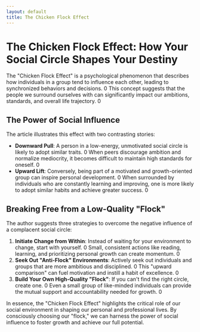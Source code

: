 ```yaml
---
layout: default
title: The Chicken Flock Effect
---
```


# The Chicken Flock Effect: How Your Social Circle Shapes Your Destiny

The "Chicken Flock Effect" is a psychological phenomenon that describes how individuals in a group tend to influence each other, leading to synchronized behaviors and decisions. <mcreference link="https://mp.weixin.qq.com/s/nExqeUuRT-6L4UevlTYXbw" index="0">0</mcreference> This concept suggests that the people we surround ourselves with can significantly impact our ambitions, standards, and overall life trajectory. <mcreference link="https://mp.weixin.qq.com/s/nExqeUuRT-6L4UevlTYXbw" index="0">0</mcreference>

## The Power of Social Influence

The article illustrates this effect with two contrasting stories:

*   **Downward Pull**: A person in a low-energy, unmotivated social circle is likely to adopt similar traits. <mcreference link="https.mp.weixin.qq.com/s/nExqeUuRT-6L4UevlTYXbw" index="0">0</mcreference> When peers discourage ambition and normalize mediocrity, it becomes difficult to maintain high standards for oneself. <mcreference link="https://mp.weixin.qq.com/s/nExqeUuRT-6L4UevlTYXbw" index="0">0</mcreference>
*   **Upward Lift**: Conversely, being part of a motivated and growth-oriented group can inspire personal development. <mcreference link="https://mp.weixin.qq.com/s/nExqeUuRT-6L4UevlTYXbw" index="0">0</mcreference> When surrounded by individuals who are constantly learning and improving, one is more likely to adopt similar habits and achieve greater success. <mcreference link="https://mp.weixin.qq.com/s/nExqeUuRT-6L4UevlTYXbw" index="0">0</mcreference>

## Breaking Free from a Low-Quality "Flock"

The author suggests three strategies to overcome the negative influence of a complacent social circle:

1.  **Initiate Change from Within**: Instead of waiting for your environment to change, start with yourself. <mcreference link="https://mp.weixin.qq.com/s/nExqeUuRT-6L4UevlTYXbw" index="0">0</mcreference> Small, consistent actions like reading, learning, and prioritizing personal growth can create momentum. <mcreference link="https://mp.weixin.qq.com/s/nExqeUuRT-6L4UevlTYXbw" index="0">0</mcreference>
2.  **Seek Out "Anti-Flock" Environments**: Actively seek out individuals and groups that are more ambitious and disciplined. <mcreference link="https.mp.weixin.qq.com/s/nExqeUuRT-6L4UevlTYXbw" index="0">0</mcreference> This "upward comparison" can fuel motivation and instill a habit of excellence. <mcreference link="https://mp.weixin.qq.com/s/nExqeUuRT-6L4UevlTYXbw" index="0">0</mcreference>
3.  **Build Your Own High-Quality "Flock"**: If you can't find the right circle, create one. <mcreference link="https://mp.weixin.qq.com/s/nExqeUuRT-6L4UevlTYXbw" index="0">0</mcreference> Even a small group of like-minded individuals can provide the mutual support and accountability needed for growth. <mcreference link="https://mp.weixin.qq.com/s/nExqeUuRT-6L4UevlTYXbw" index="0">0</mcreference>

In essence, the "Chicken Flock Effect" highlights the critical role of our social environment in shaping our personal and professional lives. By consciously choosing our "flock," we can harness the power of social influence to foster growth and achieve our full potential.